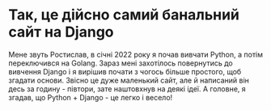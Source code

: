 # Так, це дійсно самий банальний сайт на Django
Мене звуть Ростислав, в січні 2022 року я почав вивчати Python, а потім переключився на Golang.
Зараз мені захотілось повернутись до вивчення Django і я вирішив почати з чогось більше простого, щоб згадати основи.
Звісно це дуже маленький сайт, але й написаний він десь за годину - півтори, зате наштовхнув на деякі ідеї. А головне, я згадав, що Python + Django - це легко і весело!
